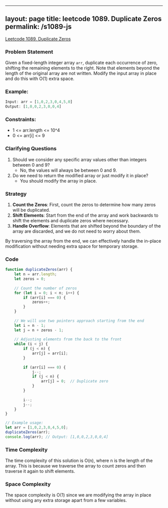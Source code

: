 
---
layout: page
title: leetcode 1089. Duplicate Zeros
permalink: /s1089-js
---
[Leetcode 1089. Duplicate Zeros](https://algoadvance.github.io/algoadvance/l1089)
### Problem Statement
Given a fixed-length integer array `arr`, duplicate each occurrence of zero, shifting the remaining elements to the right. Note that elements beyond the length of the original array are not written. Modify the input array in place and do this with O(1) extra space.

### Example:
```javascript
Input: arr = [1,0,2,3,0,4,5,0]
Output: [1,0,0,2,3,0,0,4]
```

### Constraints:
- 1 <= arr.length <= 10^4
- 0 <= arr[i] <= 9

### Clarifying Questions
1. Should we consider any specific array values other than integers between 0 and 9?
   - No, the values will always be between 0 and 9.
2. Do we need to return the modified array or just modify it in place?
   - You should modify the array in place.

### Strategy
1. **Count the Zeros**: First, count the zeros to determine how many zeros will be duplicated.
2. **Shift Elements**: Start from the end of the array and work backwards to shift the elements and duplicate zeros where necessary.
3. **Handle Overflow**: Elements that are shifted beyond the boundary of the array are discarded, and we do not need to worry about them.

By traversing the array from the end, we can effectively handle the in-place modification without needing extra space for temporary storage.

### Code
```javascript
function duplicateZeros(arr) {
    let n = arr.length;
    let zeros = 0;
    
    // Count the number of zeros
    for (let i = 0; i < n; i++) {
        if (arr[i] === 0) {
            zeros++;
        }
    }
    
    // We will use two pointers approach starting from the end
    let i = n - 1;
    let j = n + zeros - 1;
    
    // Adjusting elements from the back to the front
    while (i < j) {
        if (j < n) {
            arr[j] = arr[i];
        }
        
        if (arr[i] === 0) {
            j--;
            if (j < n) {
                arr[j] = 0;  // Duplicate zero
            }
        }
        
        i--;
        j--;
    }
}

// Example usage:
let arr = [1,0,2,3,0,4,5,0];
duplicateZeros(arr);
console.log(arr); // Output: [1,0,0,2,3,0,0,4]
```

### Time Complexity
The time complexity of this solution is O(n), where n is the length of the array. This is because we traverse the array to count zeros and then traverse it again to shift elements.

### Space Complexity
The space complexity is O(1) since we are modifying the array in place without using any extra storage apart from a few variables.